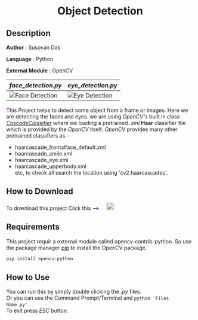 #
**<H1 align = "center">Object Detection</H1>**

## Description

**Author** : Susovan Das

**Language** : Python  

**External Module** : OpenCV

|_face_detection.py_|_eye_detection.py_|
|---|---|
|![Face Detection][fdGif]|![Eye Detection][edGif]|

This Project helps to detect some object from a frame or images. Here we are detecting the faces and eyes. we are using _OpenCV's_ built in class [_CascadeClassifier_](https://docs.opencv.org/3.4/db/d28/tutorial_cascade_classifier.html) where we loading a pretrained _.xml_ **Haar** classifier file which is provided by the _OpenCV_ itself. _OpenCV_ provides many other pretrained classifiers as -  
* haarcascade_frontalface_default.xml
* haarcascade_smile.xml
* haarcascade_eye.xml
* haarcascade_upperbody.xml  
etc, to check all search the location using 'cv2.haarcascades'.

## How to Download

To download this project Click this --> &nbsp; &nbsp; [<img src="https://github.com/SusovanGithub/OpenCV-Projects/blob/master/Assets/.download_icon.png" width="20" height="20"/>][DownGit]

## Requirements

This project requir a external module called opencv-contrib-python. So use the package manager [pip](https://pypi.org/project/pip/) to install the OpenCV package. 

```bash
pip install opencv-python
```

## How to Use

You can run this by simply double clicking the _.py_ files.  
Or you can use the Command Prompt/Terminal and `python 'Files Name.py'`.  
To exit press _ESC_ button.

<!--Inner Links-->
[fdGif]: https://github.com/SusovanGithub/OpenCV-Projects/blob/master/Assets/face_detection.gif
[edGif]: https://github.com/SusovanGithub/OpenCV-Projects/blob/master/Assets/eye_detection.gif
[DownGit]: https://minhaskamal.github.io/DownGit/#/home?url=https://github.com/SusovanGithub/OpenCV-Projects/tree/master/Face_Detection
